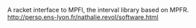A racket interface to MPFI, the interval library based on MPFR.
http://perso.ens-lyon.fr/nathalie.revol/software.html
